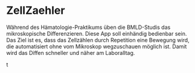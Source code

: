 # ZellZaehler
Während des Hämatologie-Praktikums üben die BMLD-Studis das mikroskopische Differenzieren. Diese App soll einhändig bedienbar sein. Das Ziel ist es, dass das Zellzählen durch Repetition eine Bewegung wird, die automatisiert ohne vom Mikroskop wegzuschauen möglich ist. Damit wird das Diffen schneller und näher am Laboralltag.

t